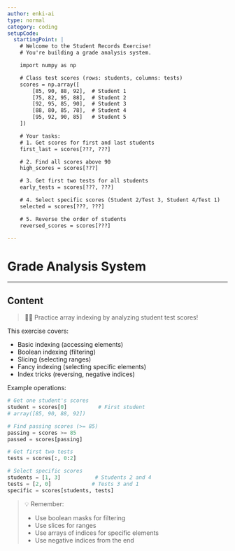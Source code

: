 ```yaml
---
author: enki-ai
type: normal
category: coding
setupCode:
  startingPoint: |
    # Welcome to the Student Records Exercise!
    # You're building a grade analysis system.

    import numpy as np

    # Class test scores (rows: students, columns: tests)
    scores = np.array([
        [85, 90, 88, 92],  # Student 1
        [75, 82, 95, 88],  # Student 2
        [92, 95, 85, 90],  # Student 3
        [88, 80, 85, 78],  # Student 4
        [95, 92, 90, 85]   # Student 5
    ])

    # Your tasks:
    # 1. Get scores for first and last students
    first_last = scores[???, ???]

    # 2. Find all scores above 90
    high_scores = scores[???]

    # 3. Get first two tests for all students
    early_tests = scores[???, ???]

    # 4. Select specific scores (Student 2/Test 3, Student 4/Test 1)
    selected = scores[???, ???]

    # 5. Reverse the order of students
    reversed_scores = scores[???]

---
```


# Grade Analysis System

---

## Content

> 👩‍💻 Practice array indexing by analyzing student test scores!

This exercise covers:

- Basic indexing (accessing elements)
- Boolean indexing (filtering)
- Slicing (selecting ranges)
- Fancy indexing (selecting specific elements)
- Index tricks (reversing, negative indices)

Example operations:

```python
# Get one student's scores
student = scores[0]          # First student
# array([85, 90, 88, 92])

# Find passing scores (>= 85)
passing = scores >= 85
passed = scores[passing]

# Get first two tests
tests = scores[:, 0:2]

# Select specific scores
students = [1, 3]           # Students 2 and 4
tests = [2, 0]             # Tests 3 and 1
specific = scores[students, tests]
```

> 💡 Remember:
>
> - Use boolean masks for filtering
> - Use slices for ranges
> - Use arrays of indices for specific elements
> - Use negative indices from the end
